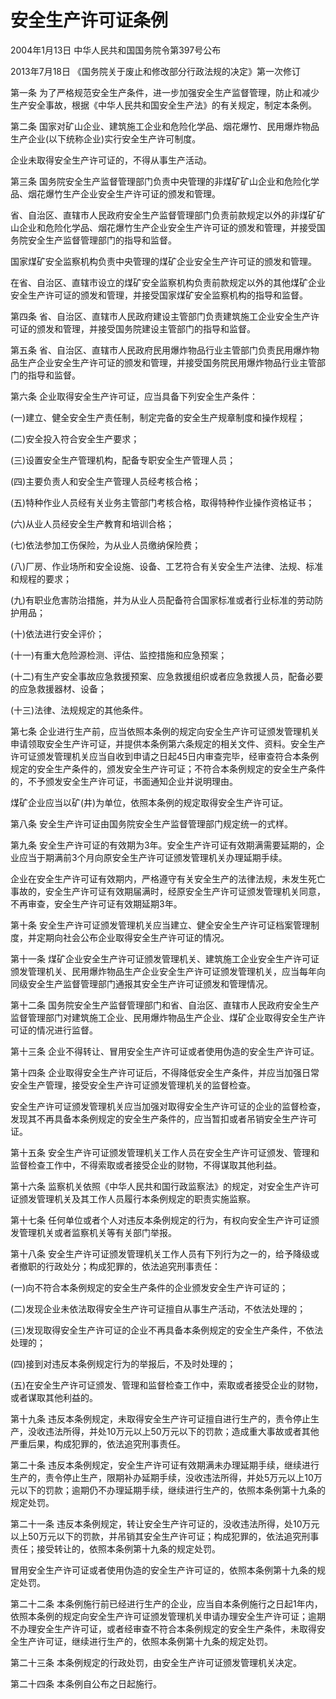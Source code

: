 # 安全生产许可证条例

2004年1月13日 中华人民共和国国务院令第397号公布

2013年7月18日 《国务院关于废止和修改部分行政法规的决定》第一次修订　



第一条 为了严格规范安全生产条件，进一步加强安全生产监督管理，防止和减少生产安全事故，根据《中华人民共和国安全生产法》的有关规定，制定本条例。

第二条 国家对矿山企业、建筑施工企业和危险化学品、烟花爆竹、民用爆炸物品生产企业(以下统称企业)实行安全生产许可制度。

企业未取得安全生产许可证的，不得从事生产活动。

第三条 国务院安全生产监督管理部门负责中央管理的非煤矿矿山企业和危险化学品、烟花爆竹生产企业安全生产许可证的颁发和管理。

省、自治区、直辖市人民政府安全生产监督管理部门负责前款规定以外的非煤矿矿山企业和危险化学品、烟花爆竹生产企业安全生产许可证的颁发和管理，并接受国务院安全生产监督管理部门的指导和监督。

国家煤矿安全监察机构负责中央管理的煤矿企业安全生产许可证的颁发和管理。

在省、自治区、直辖市设立的煤矿安全监察机构负责前款规定以外的其他煤矿企业安全生产许可证的颁发和管理，并接受国家煤矿安全监察机构的指导和监督。

第四条 省、自治区、直辖市人民政府建设主管部门负责建筑施工企业安全生产许可证的颁发和管理，并接受国务院建设主管部门的指导和监督。

第五条 省、自治区、直辖市人民政府民用爆炸物品行业主管部门负责民用爆炸物品生产企业安全生产许可证的颁发和管理，并接受国务院民用爆炸物品行业主管部门的指导和监督。

第六条 企业取得安全生产许可证，应当具备下列安全生产条件：

(一)建立、健全安全生产责任制，制定完备的安全生产规章制度和操作规程；

(二)安全投入符合安全生产要求；

(三)设置安全生产管理机构，配备专职安全生产管理人员；

(四)主要负责人和安全生产管理人员经考核合格；

(五)特种作业人员经有关业务主管部门考核合格，取得特种作业操作资格证书；

(六)从业人员经安全生产教育和培训合格；

(七)依法参加工伤保险，为从业人员缴纳保险费；

(八)厂房、作业场所和安全设施、设备、工艺符合有关安全生产法律、法规、标准和规程的要求；

(九)有职业危害防治措施，并为从业人员配备符合国家标准或者行业标准的劳动防护用品；

(十)依法进行安全评价；

(十一)有重大危险源检测、评估、监控措施和应急预案；

(十二)有生产安全事故应急救援预案、应急救援组织或者应急救援人员，配备必要的应急救援器材、设备；

(十三)法律、法规规定的其他条件。

第七条 企业进行生产前，应当依照本条例的规定向安全生产许可证颁发管理机关申请领取安全生产许可证，并提供本条例第六条规定的相关文件、资料。安全生产许可证颁发管理机关应当自收到申请之日起45日内审查完毕，经审查符合本条例规定的安全生产条件的，颁发安全生产许可证；不符合本条例规定的安全生产条件的，不予颁发安全生产许可证，书面通知企业并说明理由。

煤矿企业应当以矿(井)为单位，依照本条例的规定取得安全生产许可证。

第八条 安全生产许可证由国务院安全生产监督管理部门规定统一的式样。

第九条 安全生产许可证的有效期为3年。安全生产许可证有效期满需要延期的，企业应当于期满前3个月向原安全生产许可证颁发管理机关办理延期手续。

企业在安全生产许可证有效期内，严格遵守有关安全生产的法律法规，未发生死亡事故的，安全生产许可证有效期届满时，经原安全生产许可证颁发管理机关同意，不再审查，安全生产许可证有效期延期3年。

第十条 安全生产许可证颁发管理机关应当建立、健全安全生产许可证档案管理制度，并定期向社会公布企业取得安全生产许可证的情况。

第十一条 煤矿企业安全生产许可证颁发管理机关、建筑施工企业安全生产许可证颁发管理机关、民用爆炸物品生产企业安全生产许可证颁发管理机关，应当每年向同级安全生产监督管理部门通报其安全生产许可证颁发和管理情况。

第十二条 国务院安全生产监督管理部门和省、自治区、直辖市人民政府安全生产监督管理部门对建筑施工企业、民用爆炸物品生产企业、煤矿企业取得安全生产许可证的情况进行监督。

第十三条 企业不得转让、冒用安全生产许可证或者使用伪造的安全生产许可证。

第十四条 企业取得安全生产许可证后，不得降低安全生产条件，并应当加强日常安全生产管理，接受安全生产许可证颁发管理机关的监督检查。

安全生产许可证颁发管理机关应当加强对取得安全生产许可证的企业的监督检查，发现其不再具备本条例规定的安全生产条件的，应当暂扣或者吊销安全生产许可证。

第十五条 安全生产许可证颁发管理机关工作人员在安全生产许可证颁发、管理和监督检查工作中，不得索取或者接受企业的财物，不得谋取其他利益。

第十六条 监察机关依照《中华人民共和国行政监察法》的规定，对安全生产许可证颁发管理机关及其工作人员履行本条例规定的职责实施监察。

第十七条 任何单位或者个人对违反本条例规定的行为，有权向安全生产许可证颁发管理机关或者监察机关等有关部门举报。

第十八条 安全生产许可证颁发管理机关工作人员有下列行为之一的，给予降级或者撤职的行政处分；构成犯罪的，依法追究刑事责任：

(一)向不符合本条例规定的安全生产条件的企业颁发安全生产许可证的；

(二)发现企业未依法取得安全生产许可证擅自从事生产活动，不依法处理的；

(三)发现取得安全生产许可证的企业不再具备本条例规定的安全生产条件，不依法处理的；

(四)接到对违反本条例规定行为的举报后，不及时处理的；

(五)在安全生产许可证颁发、管理和监督检查工作中，索取或者接受企业的财物，或者谋取其他利益的。

第十九条 违反本条例规定，未取得安全生产许可证擅自进行生产的，责令停止生产，没收违法所得，并处10万元以上50万元以下的罚款；造成重大事故或者其他严重后果，构成犯罪的，依法追究刑事责任。

第二十条 违反本条例规定，安全生产许可证有效期满未办理延期手续，继续进行生产的，责令停止生产，限期补办延期手续，没收违法所得，并处5万元以上10万元以下的罚款；逾期仍不办理延期手续，继续进行生产的，依照本条例第十九条的规定处罚。

第二十一条 违反本条例规定，转让安全生产许可证的，没收违法所得，处10万元以上50万元以下的罚款，并吊销其安全生产许可证；构成犯罪的，依法追究刑事责任；接受转让的，依照本条例第十九条的规定处罚。

冒用安全生产许可证或者使用伪造的安全生产许可证的，依照本条例第十九条的规定处罚。

第二十二条 本条例施行前已经进行生产的企业，应当自本条例施行之日起1年内，依照本条例的规定向安全生产许可证颁发管理机关申请办理安全生产许可证；逾期不办理安全生产许可证，或者经审查不符合本条例规定的安全生产条件，未取得安全生产许可证，继续进行生产的，依照本条例第十九条的规定处罚。

第二十三条 本条例规定的行政处罚，由安全生产许可证颁发管理机关决定。

第二十四条 本条例自公布之日起施行。